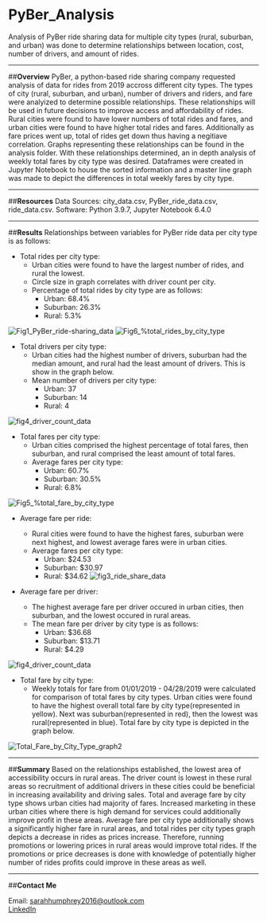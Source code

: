 # PyBer_Analysis
Analysis of PyBer ride sharing data for multiple city types (rural, suburban, and urban) was done to determine relationships between location, cost, number of drivers, and amount of rides. 

----------------------------------------------------------

##**Overview**
PyBer, a python-based ride sharing company requested analysis of data for rides from 2019 accross different city types. The types of city (rural, suburban, and urban), number of drivers and riders, and fare were analyized to determine possible relationships. These relationships will be used in future decisions to improve access and affordability of rides. Rural cities were found to have lower numbers of total rides and fares, and urban cities were found to have higher total rides and fares. Additionally as fare prices went up, total of rides get down thus having a negitiave correlation. Graphs representing these relationships can be found in the analysis folder. With these relationships determined, an in depth analysis of weekly total fares by city type was desired. Dataframes were created in Jupyter Notebook to house the sorted information and a master line graph was made to depict the differences in total weekly fares by city type.

----------------------------------------------------------

##**Resources**
Data Sources: city_data.csv, PyBer_ride_data.csv, ride_data.csv. 
Software: Python 3.9.7, Jupyter Notebook 6.4.0

----------------------------------------------------------

##**Results**
Relationships between variables for PyBer ride data per city type is as follows:
- Total rides per city type:
  - Urban cities were found to have the largest number of rides, and rural the lowest. 
  - Circle size in graph correlates with driver count per city.
  - Percentage of total rides by city type are as follows:
    - Urban: 68.4%
    - Suburban: 26.3%
    - Rural: 5.3%

![Fig1_PyBer_ride-sharing_data](https://user-images.githubusercontent.com/100040705/163723856-26747ca5-dfcc-47f6-b6af-b766909e7523.png)
![Fig6_%total_rides_by_city_type](https://user-images.githubusercontent.com/100040705/163724723-6d50e920-b732-4044-9f07-baa80db1d512.png)


- Total drivers per city type:
  - Urban cities had the highest number of drivers, suburban had the median amount, and rural had the least amount of drivers. This is show in the graph below. 
  - Mean number of drivers per city type:
    - Urban: 37
    - Suburban: 14
    - Rural: 4 

![fig4_driver_count_data](https://user-images.githubusercontent.com/100040705/163723898-afd91b74-3bb4-4efb-a03e-53469019f24a.png)


- Total fares per city type:
  - Urban cities comprised the highest percentage of total fares, then suburban, and rural comprised the least amount of total fares. 
  - Average fares per city type:
    - Urban: 60.7%
    - Suburban: 30.5%
    - Rural: 6.8%


![Fig5_%total_fare_by_city_type](https://user-images.githubusercontent.com/100040705/163724144-aa360d39-1479-4af5-8de8-a89173533ef1.png)


- Average fare per ride:
  - Rural cities were found to have the highest fares, suburban were next highest, and lowest average fares were in urban cities.
  - Average fares per city type:
    - Urban: $24.53
    - Suburban: $30.97
    - Rural: $34.62
![fig3_ride_share_data](https://user-images.githubusercontent.com/100040705/163724138-d97da98d-2160-4da1-a0f7-4fe2dfaf347d.png)


- Average fare per driver:
  - The highest average fare per driver occured in urban cities, then suburban, and the lowest occured in rural areas. 
  - The mean fare per driver by city type is as follows:
    - Urban: $36.68
    - Suburban: $13.71
    - Rural: $4.29

![fig4_driver_count_data](https://user-images.githubusercontent.com/100040705/163724774-db74ad8d-8e44-48b4-9534-483c3243a3e9.png)


- Total fare by city type:
  - Weekly totals for fare from 01/01/2019 - 04/28/2019 were calculated for comparison of total fares by city types. Urban cities were found to have the highest overall total fare by city type(represented in yellow). Next was suburban(represented in red), then the lowest was rural(represented in blue). Total fare by city type is depicted in the graph below. 

![Total_Fare_by_City_Type_graph2](https://user-images.githubusercontent.com/100040705/163724347-2b5b491d-1be0-45bc-bc88-e7848b88448a.png)

----------------------------------------------------------

##**Summary**
Based on the relationships established, the lowest area of accessibility occurs in rural areas. The driver count is lowest in these rural areas so recruitment of additional drivers in these cities could be beneficial in increasing availability and driving sales. Total and average fare by city type shows urban cities had majority of fares. Increased marketing in these urban cities where there is high demand for services could additionally improve profit in these areas. Average fare per city type additionally shows a significantly higher fare in rural areas, and total rides per city types graph depicts a decrease in rides as prices increase. Therefore, running promotions or lowering prices in rural areas would improve total rides. If the promotions or price decreases is done with knowledge of potentially higher number of rides profits could improve in these areas as well. 

----------------------------------------------------------

##**Contact Me**

Email: sarahhumphrey2016@outlook.com </br>
[LinkedIn](https://www.linkedin.com/in/sarah-humphrey-data-analyst/)

